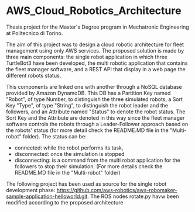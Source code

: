 # AWS_Cloud_Robotics_Architecture
Thesis project for the Master's Degree program in Mechatronic Engineering at Politecnico di Torino. 

The aim of this project was to design a cloud robotic architecture for fleet management using only AWS services. The proposed solution is made by three main components: the single robot application in which three TurtleBot3 have been developed, the multi robotic application that contains the fleet manager software, and a REST API that display in a web page the different robots status.

This components are linked one with another through a NoSQL database provided by Amazon DynamoDB. This DB has a Partition Key named "Robot", of type Number, to distinguish the three simulated robots, a Sort Key "Type", of type "String", to distinguish the robot leader and the followers, and an Attribute named "Status" to denote the robot status.
The Sort Key and the Attribute are denoted in this way since the fleet manager software controls the robots through a Leader-Follower approach based on the robots' status (for more detail check the README.MD file in the "Multi-robot" folder). The status can be:
- connected: while the robot performs its task,
- disconnected: once the simulation is stopped
- disconnecting: is a command from the multi robot application for the followers to stop their simulation.
(For more details check the README.MD file in the "Multi-robot" folder)



The following project has been used as source for the single robot development phase: https://github.com/aws-robotics/aws-robomaker-sample-application-helloworld.git. The ROS nodes rotate.py havw been modified according to the proposed architecture
